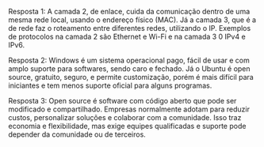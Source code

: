 Resposta 1:
A camada 2, de enlace, cuida da comunicação dentro de uma mesma rede local, usando o endereço físico (MAC). Já a camada 3, que é a de rede faz o roteamento entre diferentes redes, utilizando o IP. Exemplos de protocolos na camada 2 são Ethernet e Wi-Fi e na camada 3 0 IPv4 e IPv6.

Resposta 2:
Windows é um sistema operacional pago, fácil de usar e com amplo suporte para softwares, sendo caro e fechado. Já o Ubuntu é open source, gratuito, seguro, e permite customização, porém é mais difícil para iniciantes e tem menos suporte oficial para alguns programas.

Resposta 3:
Open source é software com código aberto que pode ser modificado e compartilhado. Empresas normalmente adotam para reduzir custos, personalizar soluções e colaborar com a comunidade. Isso traz economia e flexibilidade, mas exige equipes qualificadas e suporte pode depender da comunidade ou de terceiros.
